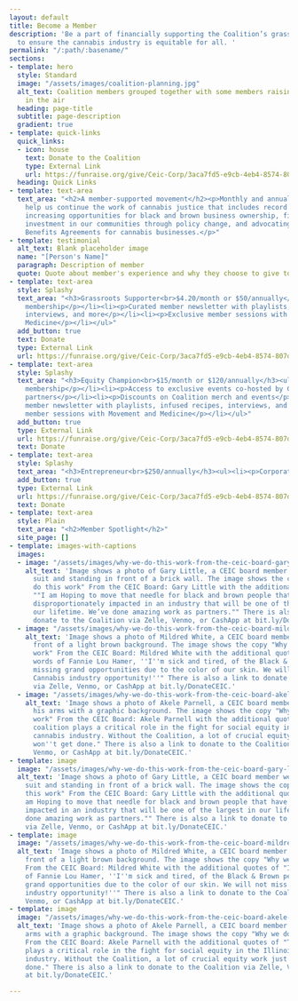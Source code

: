 ```yaml
---
layout: default
title: Become a Member
description: 'Be a part of financially supporting the Coalition’s grassroots movement
  to ensure the cannabis industry is equitable for all. '
permalink: "/:path/:basename/"
sections:
- template: hero
  style: Standard
  image: "/assets/images/coalition-planning.jpg"
  alt_text: Coalition members grouped together with some members raising their fists
    in the air
  heading: page-title
  subtitle: page-description
  gradient: true
- template: quick-links
  quick_links:
  - icon: house
    text: Donate to the Coalition
    type: External Link
    url: https://funraise.org/give/Ceic-Corp/3aca7fd5-e9cb-4eb4-8574-807dbbb8bc93/
  heading: Quick Links
- template: text-area
  text_area: "<h2>A member-supported movement</h2><p>Monthly and annual donations
    help us continue the work of cannabis justice that includes record clearing programming,
    increasing opportunities for black and brown business ownership, fighting for
    investment in our communities through policy change, and advocating for Community
    Benefits Agreements for cannabis businesses.</p>"
- template: testimonial
  alt_text: Blank placeholder image
  name: "[Person's Name]"
  paragraph: Description of member
  quote: Quote about member's experience and why they choose to give to the Coalition
- template: text-area
  style: Splashy
  text_area: "<h3>Grassroots Supporter<br>$4.20/month or $50/annually</h3><ul><li><p>Individual
    membership</p></li><li><p>Curated member newsletter with playlists, infused recipes,
    interviews, and more</p></li><li><p>Exclusive member sessions with Movement and
    Medicine</p></li></ul>"
  add_button: true
  text: Donate
  type: External Link
  url: https://funraise.org/give/Ceic-Corp/3aca7fd5-e9cb-4eb4-8574-807dbbb8bc93/?x_amount=50&x_ask=20,50,100,250&x_frequency=y
- template: text-area
  style: Splashy
  text_area: "<h3>Equity Champion<br>$15/month or $120/annually</h3><ul><li><p>Individual
    membership</p></li><li><p>Access to exclusive events co-hosted by Coalition equity
    partners</p></li><li><p>Discounts on Coalition merch and events</p></li><li><p>Curated
    member newsletter with playlists, infused recipes, interviews, and more</p></li><li><p>Exclusive
    member sessions with Movement and Medicine</p></li></ul>"
  add_button: true
  type: External Link
  url: https://funraise.org/give/Ceic-Corp/3aca7fd5-e9cb-4eb4-8574-807dbbb8bc93/?x_amount=120&x_ask=20,50,100,250&x_frequency=y
  text: Donate
- template: text-area
  style: Splashy
  text_area: "<h3>Entrepreneur<br>$250/annually</h3><ul><li><p>Corporate membership</p></li><li><p></p></li></ul>"
  add_button: true
  type: External Link
  url: https://funraise.org/give/Ceic-Corp/3aca7fd5-e9cb-4eb4-8574-807dbbb8bc93/?x_amount=250&x_ask=20,50,100,250&x_frequency=y
  text: Donate
- template: text-area
  style: Plain
  text_area: "<h2>Member Spotlight</h2>"
  site_page: []
- template: images-with-captions
  images:
  - image: "/assets/images/why-we-do-this-work-from-the-ceic-board-gary-little.png"
    alt_text: 'Image shows a photo of Gary Little, a CEIC board member wearing a gray
      suit and standing in front of a brick wall. The image shows the copy "Why we
      do this work" From the CEIC Board: Gary Little with the additional quotes of
      ""I am Hoping to move that needle for black and brown people that have been
      disproportionately impacted in an industry that will be one of the largest in
      our lifetime. We’ve done amazing work as partners."" There is also a link to
      donate to the Coalition via Zelle, Venmo, or CashApp at bit.ly/DonateCEIC.'
  - image: "/assets/images/why-we-do-this-work-from-the-ceic-board-mildred-white.png"
    alt_text: 'Image shows a photo of Mildred White, a CEIC board member smiling in
      front of a light brown background. The image shows the copy "Why we do this
      work" From the CEIC Board: Mildred White with the additional quotes of "In the
      words of Fannie Lou Hamer, ''I''m sick and tired, of the Black & Brown people
      missing grand opportunities due to the color of our skin. We will not miss this
      Cannabis industry opportunity!''" There is also a link to donate to the Coalition
      via Zelle, Venmo, or CashApp at bit.ly/DonateCEIC.'
  - image: "/assets/images/why-we-do-this-work-from-the-ceic-board-akele-parnell-1.png"
    alt_text: 'Image shows a photo of Akele Parnell, a CEIC board member crossing
      his arms with a graphic background. The image shows the copy "Why we do this
      work" From the CEIC Board: Akele Parnell with the additional quotes of "The
      coalition plays a critical role in the fight for social equity in the Illinois
      cannabis industry. Without the Coalition, a lot of crucial equity work just
      won''t get done." There is also a link to donate to the Coalition via Zelle,
      Venmo, or CashApp at bit.ly/DonateCEIC.'
- template: image
  image: "/assets/images/why-we-do-this-work-from-the-ceic-board-gary-little.png"
  alt_text: 'Image shows a photo of Gary Little, a CEIC board member wearing a gray
    suit and standing in front of a brick wall. The image shows the copy "Why we do
    this work" From the CEIC Board: Gary Little with the additional quotes of ""I
    am Hoping to move that needle for black and brown people that have been disproportionately
    impacted in an industry that will be one of the largest in our lifetime. We’ve
    done amazing work as partners."" There is also a link to donate to the Coalition
    via Zelle, Venmo, or CashApp at bit.ly/DonateCEIC.'
- template: image
  image: "/assets/images/why-we-do-this-work-from-the-ceic-board-mildred-white.png"
  alt_text: 'Image shows a photo of Mildred White, a CEIC board member smiling in
    front of a light brown background. The image shows the copy "Why we do this work"
    From the CEIC Board: Mildred White with the additional quotes of "In the words
    of Fannie Lou Hamer, ''I''m sick and tired, of the Black & Brown people missing
    grand opportunities due to the color of our skin. We will not miss this Cannabis
    industry opportunity!''" There is also a link to donate to the Coalition via Zelle,
    Venmo, or CashApp at bit.ly/DonateCEIC.'
- template: image
  image: "/assets/images/why-we-do-this-work-from-the-ceic-board-akele-parnell-1.png"
  alt_text: 'Image shows a photo of Akele Parnell, a CEIC board member crossing his
    arms with a graphic background. The image shows the copy "Why we do this work"
    From the CEIC Board: Akele Parnell with the additional quotes of "The coalition
    plays a critical role in the fight for social equity in the Illinois cannabis
    industry. Without the Coalition, a lot of crucial equity work just won''t get
    done." There is also a link to donate to the Coalition via Zelle, Venmo, or CashApp
    at bit.ly/DonateCEIC.'

---
```

